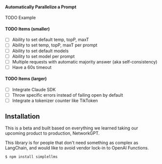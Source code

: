 
#### Automatically Parallelize a Prompt
TODO Example

#### TODO Items (smaller)
- [ ] Ability to set default temp, topP, maxT
- [ ] Ability to set temp, topP, maxT per prompt
- [ ] Ability to set default models
- [ ] Ability to set model per prompt
- [ ] Multiple requests with automatic majority answer (aka self-consistency)
- [ ] Have a 60s timeout

#### TODO Items (larger)
- [ ] Integrate Claude SDK
- [ ] Throw specific errors instead of failing open by default
- [ ] Integrate a tokenizer counter like TikToken

## Installation

This is a beta and built based on everything we learned taking our upcoming product to production, NetworkGPT.

This library is for people that don't need something as complex as LangChain, and would like to avoid vendor lock-in to OpenAI Functions.

```console
$ npm install simplellms
```